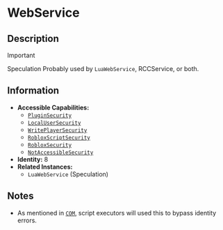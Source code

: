 # WebService

## Description
> [!IMPORTANT]
> Speculation
Probably used by `LuaWebService`, RCCService, or both.

## Information
- **Accessible Capabilities:**
  - [`PluginSecurity`](../Capabilities/1%20-%20PluginSecurity.md)
  - [`LocalUserSecurity`](../Capabilities/3%20-%20LocalUserSecurity.md)
  - [`WritePlayerSecurity`](../Capabilities/4%20-%20WritePlayerSecurity.md)
  - [`RobloxScriptSecurity`](../Capabilities/5%20-%20RobloxScriptSecurity.md)
  - [`RobloxSecurity`](../Capabilities/6%20-%20RobloxSecurity.md)
  - [`NotAccessibleSecurity`](../Capabilities/7%3F%20-%20NotAccessibleSecurity.md)
- **Identity:** 8
- **Related Instances:**
  - `LuaWebService` (Speculation)

## Notes
- As mentioned in [`COM`](../7%20-%20COM.md), script executors will used this to bypass identity errors.
